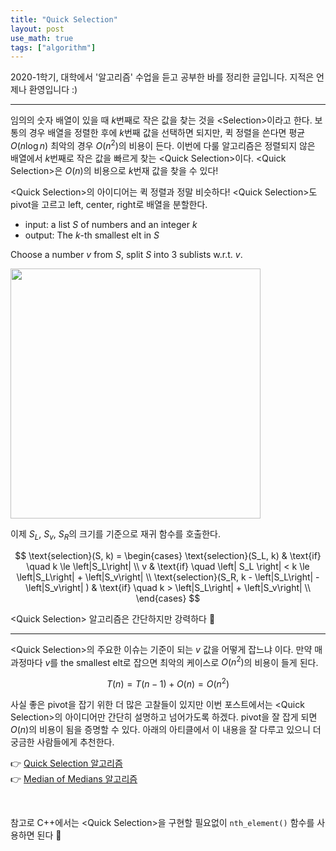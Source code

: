 ```yaml
---
title: "Quick Selection"
layout: post
use_math: true
tags: ["algorithm"]
---
```




2020-1학기, 대학에서 '알고리즘' 수업을 듣고 공부한 바를 정리한 글입니다. 지적은 언제나 환영입니다 :)

<hr/>

임의의 숫자 배열이 있을 때 $k$번째로 작은 값을 찾는 것을 \<Selection\>이라고 한다. 보통의 경우 배열을 정렬한 후에 $k$번째 값을 선택하면 되지만, 퀵 정렬을 쓴다면 평균 $O(n \log n)$ 최악의 경우 $O(n^2)$의 비용이 든다. 이번에 다룰 알고리즘은 정렬되지 않은 배열에서 $k$번째로 작은 값을 빠르게 찾는 \<Quick Selection\>이다. \<Quick Selection\>은 $O(n)$의 비용으로 $k$번재 값을 찾을 수 있다!

\<Quick Selection\>의 아이디어는 퀵 정렬과 정말 비슷하다! \<Quick Selection\>도 pivot을 고르고 left, center, right로 배열을 분할한다.

<div class="math-statement" markdown="1">

- input: a list $S$ of numbers and an integer $k$
- output: The $k$-th smallest elt in $S$

Choose a number $v$ from $S$, split $S$ into 3 sublists w.r.t. $v$.

<div class="img-wrapper">
  <img src="{{ "/images/algorithm/quick-selection-1.png" | relative_url }}" width="400px">
</div>

이제 $S_L$, $S_v$, $S_R$의 크기를 기준으로 재귀 함수를 호출한다.

$$
\text{selection}(S, k) = \begin{cases}
  \text{selection}(S_L, k) & \text{if} \quad k \le \left|S_L\right| \\
  v & \text{if} \quad \left| S_L \right| < k \le \left|S_L\right| + \left|S_v\right| \\
  \text{selection}(S_R, k - \left|S_L\right| -\left|S_v\right| ) & \text{if} \quad k > \left|S_L\right| + \left|S_v\right| \\
\end{cases}
$$

</div>

\<Quick Selection\> 알고리즘은 간단하지만 강력하다 👏

<hr/>

\<Quick Selection\>의 주요한 이슈는 기준이 되는 $v$ 값을 어떻게 잡느냐 이다. 만약 매 과정마다 $v$를 the smallest elt로 잡으면 최악의 케이스로 $O(n^2)$의 비용이 들게 된다.

$$
T(n) = T(n-1) + O(n) = O(n^2)
$$

사실 좋은 pivot을 잡기 위한 더 많은 고찰들이 있지만 이번 포스트에서는 \<Quick Selection\>의 아이디어만 간단히 설명하고 넘어가도록 하겠다. pivot을 잘 잡게 되면 $O(n)$의 비용이 됨을 증명할 수 있다. 아래의 아티클에서 이 내용을 잘 다루고 있으니 더 궁금한 사람들에게 추천한다.

👉 [Quick Selection 알고리즘](https://2jinishappy.tistory.com/124)<br/>
👉 [Median of Medians 알고리즘](https://2jinishappy.tistory.com/124)

<br>

참고로 C++에서는 \<Quick Selection\>을 구현할 필요없이 `nth_element()` 함수를 사용하면 된다 🙌

